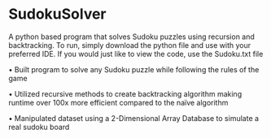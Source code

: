 # SudokuSolver
A python based program that solves Sudoku puzzles using recursion and backtracking.
To run, simply download the python file and use with your preferred IDE. 
If you would just like to view the code, use the Sudoku.txt file


•	Built program to solve any Sudoku puzzle while following the rules of the game

•	Utilized recursive methods to create backtracking algorithm making runtime over 100x more efficient compared to the naïve algorithm

•	Manipulated dataset using a 2-Dimensional Array Database to simulate a real sudoku board
